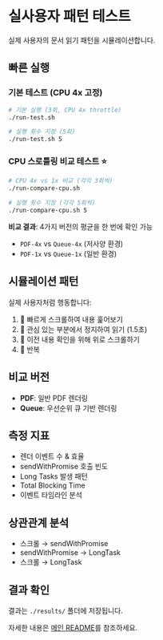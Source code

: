 # 실사용자 패턴 테스트

실제 사용자의 문서 읽기 패턴을 시뮬레이션합니다.

## 빠른 실행

### 기본 테스트 (CPU 4x 고정)

```bash
# 기본 실행 (3회, CPU 4x throttle)
./run-test.sh

# 실행 횟수 지정 (5회)
./run-test.sh 5
```

### CPU 스로틀링 비교 테스트 ⭐

```bash
# CPU 4x vs 1x 비교 (각각 3회씩)
./run-compare-cpu.sh

# 실행 횟수 지정 (각각 5회씩)
./run-compare-cpu.sh 5
```

**비교 결과**: 4가지 버전의 평균을 한 번에 확인 가능
- `PDF-4x` vs `Queue-4x` (저사양 환경)
- `PDF-1x` vs `Queue-1x` (일반 환경)

## 시뮬레이션 패턴

실제 사용자처럼 행동합니다:

1. 🔽 빠르게 스크롤하여 내용 훑어보기
2. 📖 관심 있는 부분에서 정지하여 읽기 (1.5초)
3. 🔼 이전 내용 확인을 위해 위로 스크롤하기
4. 🔁 반복

## 비교 버전

- **PDF**: 일반 PDF 렌더링
- **Queue**: 우선순위 큐 기반 렌더링

## 측정 지표

- 렌더 이벤트 수 & 효율
- sendWithPromise 호출 빈도
- Long Tasks 발생 패턴
- Total Blocking Time
- 이벤트 타임라인 분석

## 상관관계 분석

- 스크롤 → sendWithPromise
- sendWithPromise → LongTask
- 스크롤 → LongTask

## 결과 확인

결과는 `./results/` 폴더에 저장됩니다.

자세한 내용은 [메인 README](../README.md)를 참조하세요.

